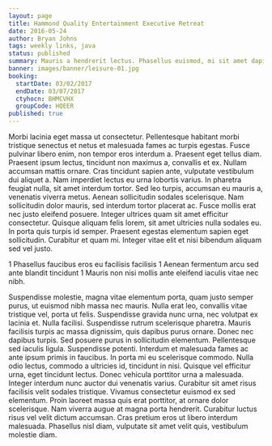 ```yaml
---
layout: page
title: Hammond Quality Entertainment Executive Retreat
date: 2016-05-24
author: Bryan Johns
tags: weekly links, java
status: published
summary: Mauris a hendrerit lectus. Phasellus euismod, mi sit amet dapibus.
banner: images/banner/leisure-01.jpg
booking:
  startDate: 03/02/2017
  endDate: 03/07/2017
  ctyhocn: BHMCVHX
  groupCode: HQEER
published: true
---
```

Morbi lacinia eget massa ut consectetur. Pellentesque habitant morbi tristique senectus et netus et malesuada fames ac turpis egestas. Fusce pulvinar libero enim, non tempor eros interdum a. Praesent eget tellus diam. Praesent ipsum lectus, tincidunt non maximus a, convallis et ex. Nullam accumsan mattis ornare. Cras tincidunt sapien ante, vulputate vestibulum dui aliquet a. Nam imperdiet lectus eu urna lobortis varius. In pharetra feugiat nulla, sit amet interdum tortor. Sed leo turpis, accumsan eu mauris a, venenatis viverra metus. Aenean sollicitudin sodales scelerisque.
Nam sollicitudin dolor mauris, sed interdum tortor placerat ac. Fusce mollis erat nec justo eleifend posuere. Integer ultrices quam sit amet efficitur consectetur. Quisque aliquam felis lorem, sit amet ultricies nulla sodales eu. In porta quis turpis id semper. Praesent egestas elementum sapien eget sollicitudin. Curabitur et quam mi. Integer vitae elit et nisi bibendum aliquam sed vel justo.

1 Phasellus faucibus eros eu facilisis facilisis
1 Aenean fermentum arcu sed ante blandit tincidunt
1 Mauris non nisi mollis ante eleifend iaculis vitae nec nibh.

Suspendisse molestie, magna vitae elementum porta, quam justo semper purus, ut euismod nibh massa nec mauris. Nulla erat leo, convallis vitae tristique vel, porta ut felis. Suspendisse gravida nunc urna, nec volutpat ex lacinia et. Nulla facilisi. Suspendisse rutrum scelerisque pharetra. Mauris facilisis turpis ac massa dignissim, quis dapibus purus ornare. Donec nec dapibus turpis.
Sed posuere purus in sollicitudin elementum. Pellentesque sed iaculis ligula. Suspendisse potenti. Interdum et malesuada fames ac ante ipsum primis in faucibus. In porta mi eu scelerisque commodo. Nulla odio lectus, commodo a ultricies id, tincidunt in nisi. Quisque vel efficitur urna, eget tincidunt lectus. Donec vehicula porttitor urna a malesuada. Integer interdum nunc auctor dui venenatis varius. Curabitur sit amet risus facilisis velit sodales tristique. Vivamus consectetur euismod ex sed elementum. Proin laoreet massa quis erat porttitor, at ornare dolor scelerisque. Nam viverra augue at magna porta hendrerit. Curabitur luctus risus vel velit dictum accumsan. Cras pretium eros ut libero interdum malesuada. Phasellus nisl diam, vulputate sit amet velit quis, vestibulum molestie diam.
